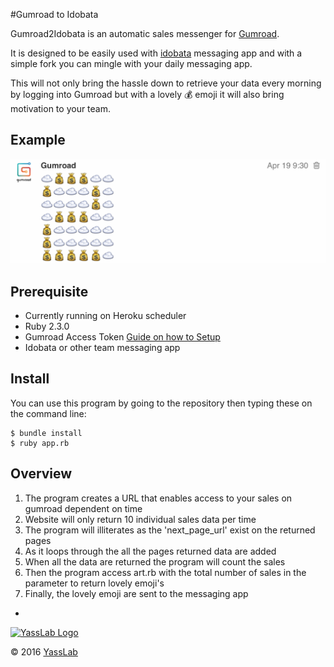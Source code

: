 #Gumroad to Idobata 

Gumroad2Idobata is an automatic sales messenger for [Gumroad](https://gumroad.com). 

It is designed to be easily used with [idobata](http://idobata.io) messaging app and with a simple fork you can mingle with your daily messaging app. 

This will not only bring the hassle down to retrieve your data every morning by logging into Gumroad but with a lovely :moneybag: emoji it will also bring motivation to your team. 

## Example
![gumroad2idobata demo](https://github.com/yasslab/gumroad2idobata/blob/master/.github/demo.jpg)

## Prerequisite
- Currently running on Heroku scheduler 
- Ruby 2.3.0
- Gumroad Access Token [Guide on how to Setup](https://gumroad.com/api#api-scopes)
- Idobata or other team messaging app

## Install

You can use this program by going to the repository then typing these on the command line:

```
$ bundle install
$ ruby app.rb
```

## Overview
1. The program creates a URL that enables access to your sales on gumroad dependent on time
2. Website will only return 10 individual sales data per time
3. The program will illiterates as the 'next_page_url' exist on the returned pages
4. As it loops through the all the pages returned data are added
5. When all the data are returned the program will count the sales
6. Then the program access art.rb with the total number of sales in the parameter to return lovely emoji's
7. Finally, the lovely emoji are sent to the messaging app 

-
[![YassLab Logo](https://dl.dropboxusercontent.com/u/2819285/yasslab_logo_copy.png)](http://yasslab.jp/)

&copy; 2016 [YassLab](http://yasslab.jp/)
